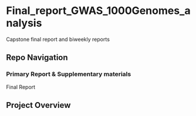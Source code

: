 # Final_report_GWAS_1000Genomes_analysis
Capstone final report and biweekly reports

## Repo Navigation

### Primary Report & Supplementary materials
Final Report


## Project Overview

